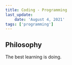 ```yaml
---
title: Coding - Programming
last_update:
    date: 'August 4, 2021'
tags: ['programming']
---
```


## Philosophy

The best learning is doing.
